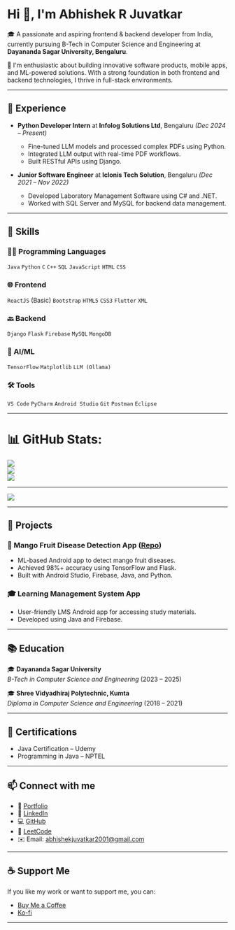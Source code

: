 # Hi 👋, I'm Abhishek R Juvatkar

🎓 A passionate and aspiring frontend & backend developer from India, currently pursuing B-Tech in Computer Science and Engineering at **Dayananda Sagar University, Bengaluru**.

🌟 I'm enthusiastic about building innovative software products, mobile apps, and ML-powered solutions. With a strong foundation in both frontend and backend technologies, I thrive in full-stack environments.

---

## 💼 Experience

- **Python Developer Intern** at **Infolog Solutions Ltd**, Bengaluru _(Dec 2024 – Present)_
  - Fine-tuned LLM models and processed complex PDFs using Python.
  - Integrated LLM output with real-time PDF workflows.
  - Built RESTful APIs using Django.

- **Junior Software Engineer** at **Iclonis Tech Solution**, Bengaluru _(Dec 2021 – Nov 2022)_
  - Developed Laboratory Management Software using C# and .NET.
  - Worked with SQL Server and MySQL for backend data management.

---

## 🧠 Skills

### 👨‍💻 Programming Languages
`Java` `Python` `C` `C++` `SQL` `JavaScript` `HTML` `CSS`

### 🌐 Frontend
`ReactJS` (Basic) `Bootstrap` `HTML5` `CSS3` `Flutter` `XML`

### 🔙 Backend
`Django` `Flask` `Firebase` `MySQL` `MongoDB`

### 🤖 AI/ML
`TensorFlow` `Matplotlib` `LLM (Ollama)` 

### 🛠️ Tools
`VS Code` `PyCharm` `Android Studio` `Git` `Postman` `Eclipse`

---

# 📊 GitHub Stats:
![](https://github-readme-stats.vercel.app/api?username=123abhisek&theme=dark&hide_border=false&include_all_commits=true&count_private=true)<br/>
![](https://nirzak-streak-stats.vercel.app/?user=123abhisek&theme=dark&hide_border=false)<br/>
![](https://github-readme-stats.vercel.app/api/top-langs/?username=123abhisek&theme=dark&hide_border=false&include_all_commits=true&count_private=true&layout=compact)

---
[![](https://visitcount.itsvg.in/api?id=123abhisek&icon=0&color=0)](https://visitcount.itsvg.in)

<!-- Proudly created with GPRM ( https://gprm.itsvg.in ) -->

---
## 📱 Projects

### 📱 Mango Fruit Disease Detection App ([Repo](https://github.com/123abhisek/Mango_Disease_Detection_API))
- ML-based Android app to detect mango fruit diseases.
- Achieved 98%+ accuracy using TensorFlow and Flask.
- Built with Android Studio, Firebase, Java, and Python.

### 🎓 Learning Management System App
- User-friendly LMS Android app for accessing study materials.
- Developed using Java and Firebase.

---

## 📚 Education

🎓 **Dayananda Sagar University**  
_B-Tech in Computer Science and Engineering_ (2023 – 2025)

🎓 **Shree Vidyadhiraj Polytechnic, Kumta**  
_Diploma in Computer Science and Engineering_ (2018 – 2021)

---

## 📜 Certifications

- Java Certification – Udemy  
- Programming in Java – NPTEL  

---

## 📫 Connect with me

- 💼 [Portfolio](https://abhishekjuvatkar.onrender.com/)
- 🔗 [LinkedIn](https://www.linkedin.com/in/%F0%9D%99%B0bhishek-%F0%9D%99%B9uvatkar-854758231/)
- 💻 [GitHub](https://github.com/123abhisek)
- 🧠 [LeetCode](https://leetcode.com/u/abhishekjuvatkar2001/)
- ✉️ Email: abhishekjuvatkar2001@gmail.com

---

## ☕ Support Me

If you like my work or want to support me, you can:

- [Buy Me a Coffee](https://buymeacoffee.com/abhishekjuvatkar)
- [Ko-fi](https://ko-fi.com/abhishek2001)

---
